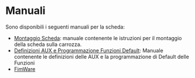 # Manuali
Sono disponibili i seguenti manuali per la scheda:
- [Montaggio Scheda](https://github.com/TheFidax/TFX063/blob/main/Manuali/Montaggio_Scheda.odt): manuale contenente le istruzioni per il montaggio della scheda sulla carrozza.</br>
- [Definizioni AUX e Programmazione Funzioni Default](https://github.com/TheFidax/TFX063/blob/main/Manuali/Definzioni_AUX_e_Funzioni_Default.odt): Manuale contenente le definizioni delle AUX e la programmazione di Default delle Funzioni</br>
- [FimWare]()</br>